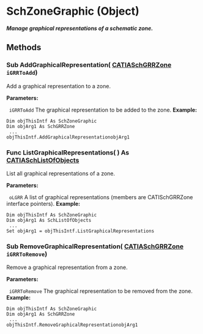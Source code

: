 # SchZoneGraphic (Object)

**_Manage graphical representations of a schematic zone._**

## Methods

### Sub **AddGraphicalRepresentation**( [CATIASchGRRZone](../CATSchPlatformInterfaces/interface_SchGRRZone_19924.md)  `iGRRToAdd`)

Add a graphical representation to a zone.

**Parameters:**

` iGRRToAdd`      The graphical representation to be added to the zone.
**Example:**

```VBScript
Dim objThisIntf As SchZoneGraphic
Dim objArg1 As SchGRRZone
 ...
objThisIntf.AddGraphicalRepresentationobjArg1

```

### Func **ListGraphicalRepresentations**( ) As [CATIASchListOfObjects](../CATSchPlatformInterfaces/interface_SchListOfObjects_53274.md)

List all graphical representations of a zone.

**Parameters:**

` oLGRR`      A list of graphical representations (members are CATISchGRRZone interface pointers).
**Example:**

```VBScript
Dim objThisIntf As SchZoneGraphic
Dim objArg1 As SchListOfObjects
 ...
Set objArg1 = objThisIntf.ListGraphicalRepresentations

```

### Sub **RemoveGraphicalRepresentation**( [CATIASchGRRZone](../CATSchPlatformInterfaces/interface_SchGRRZone_19924.md)  `iGRRToRemove`)

Remove a graphical representation from a zone.

**Parameters:**

` iGRRToRemove`      The graphical representation to be removed from the zone.
**Example:**

```VBScript
Dim objThisIntf As SchZoneGraphic
Dim objArg1 As SchGRRZone
 ...
objThisIntf.RemoveGraphicalRepresentationobjArg1

```